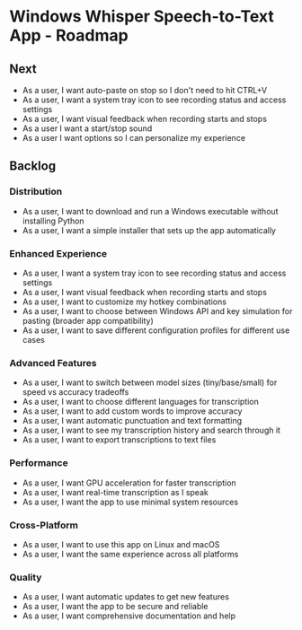 # Windows Whisper Speech-to-Text App - Roadmap

## Next
- As a user, I want auto-paste on stop so I don't need to hit CTRL+V
- As a user, I want a system tray icon to see recording status and access settings
- As a user, I want visual feedback when recording starts and stops
- As a user I want a start/stop sound
- As a user I want options so I can personalize my experience

## Backlog

### Distribution
- As a user, I want to download and run a Windows executable without installing Python
- As a user, I want a simple installer that sets up the app automatically

### Enhanced Experience  
- As a user, I want a system tray icon to see recording status and access settings
- As a user, I want visual feedback when recording starts and stops
- As a user, I want to customize my hotkey combinations
- As a user, I want to choose between Windows API and key simulation for pasting (broader app compatibility)
- As a user, I want to save different configuration profiles for different use cases

### Advanced Features
- As a user, I want to switch between model sizes (tiny/base/small) for speed vs accuracy tradeoffs
- As a user, I want to choose different languages for transcription  
- As a user, I want to add custom words to improve accuracy
- As a user, I want automatic punctuation and text formatting
- As a user, I want to see my transcription history and search through it
- As a user, I want to export transcriptions to text files

### Performance
- As a user, I want GPU acceleration for faster transcription
- As a user, I want real-time transcription as I speak
- As a user, I want the app to use minimal system resources

### Cross-Platform
- As a user, I want to use this app on Linux and macOS
- As a user, I want the same experience across all platforms

### Quality
- As a user, I want automatic updates to get new features
- As a user, I want the app to be secure and reliable
- As a user, I want comprehensive documentation and help